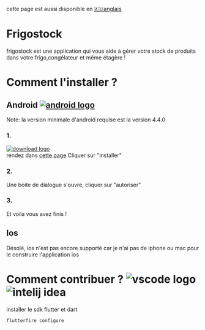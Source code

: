 cette page est aussi disponible en [🇦🇺anglais](README_en.md)
# Frigostock
frigostock est une application qui vous aide à gérer votre stock de produits dans votre frigo,congélateur et même étagère !
# Comment l'installer ?
## Android [![android logo](https://img.shields.io/badge/Android-3DDC84?style=for-the-badge&logo=android&logoColor=white)](https://github.com/frigostock/app/releases/latest/download/app-release.apk)
Note: la version minimale d'android requise est la version 4.4.0
### 1.
[![download logo](https://img.shields.io/badge/F%20Droid-1976D2?style=for-the-badge&logo=f-droid&logoColor=white)](https://github.com/frigostock/app/releases/latest/download/app-release.apk)\
rendez dans [cette page]("https://github.com/frigostock/app/releases/latest/download/app-release.apk")
Cliquer sur "installer"
### 2.
Une boite de dialogue s'ouvre, cliquer sur "autoriser"
### 3.
Et voila vous avez finis !
## Ios
Désolé, ios n'est pas encore supporté car je n'ai pas de iphone ou mac pour le construire l'application ios

# Comment contribuer ? ![vscode logo](https://img.shields.io/badge/Visual_Studio_Code-0078D4?style=for-the-badge&logo=visual%20studio%20code&logoColor=white) ![intelij idea](https://img.shields.io/badge/IntelliJ_IDEA-000000.svg?style=for-the-badge&logo=intellij-idea&logoColor=white)

installer le sdk flutter et dart
```bash
flutterfire configure
```